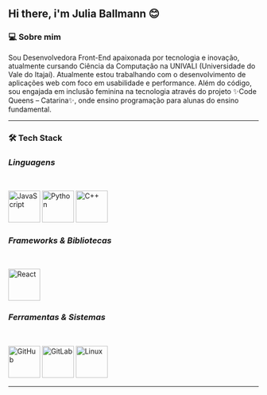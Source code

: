 ## Hi there, i'm Julia Ballmann 😊

### 💻 Sobre mim
Sou Desenvolvedora Front-End apaixonada por tecnologia e inovação, atualmente cursando Ciência da Computação na UNIVALI (Universidade do Vale do Itajaí). Atualmente estou trabalhando com o desenvolvimento de aplicações web com foco em usabilidade e performance. Além do código, sou engajada em inclusão feminina na tecnologia através do projeto ✨Code Queens – Catarina✨, onde ensino programação para alunas do ensino fundamental.

---

### 🛠️ Tech Stack
### *Linguagens*
<br>
<p align="left">
  <img width="64" alt="JavaScript" src="https://github.com/user-attachments/assets/aaaafaf9-cc62-4f9d-8796-510b9ea2811b" />
  <img width="64" alt="Python" src="https://github.com/user-attachments/assets/a0b34b9e-146f-4914-a0b2-93becf4357c1" />
  <img width="64" alt="C++" src="https://github.com/user-attachments/assets/f9826a3d-de9a-4a80-b439-5706fb5677f2" />
</p>

### *Frameworks & Bibliotecas*
<br>
<p align="left">
  <img width="64" alt="React" src="https://github.com/user-attachments/assets/84d55819-3b55-4fd5-9e89-f6b67f2f5da4" />
</p>

### *Ferramentas & Sistemas*
<br>
<p align="left">
  <img width="64" alt="GitHub" src="https://github.com/user-attachments/assets/9f585ecf-0725-4a62-af37-fb1901a5bb26" />
  <img width="64" alt="GitLab" src="https://github.com/user-attachments/assets/1c7a223a-b81a-48f8-8ec7-640e055a0500" />
  <img width="64" alt="Linux" src="https://github.com/user-attachments/assets/c8e781cb-95ce-46a1-ac66-56f8e0ec2c00"/>
</p>

---

<!-- Dicas:
- Para diminuir/aumentar os ícones, ajuste o `width` (por exemplo 48, 56, 72, 80).
- Se quiser centralizar, troque align="left" por align="center".
- Se seus ícones estiverem gigantes, verifique se o Markdown não está omitindo o <br>. Deixe uma linha em branco acima do <p>.
-->
